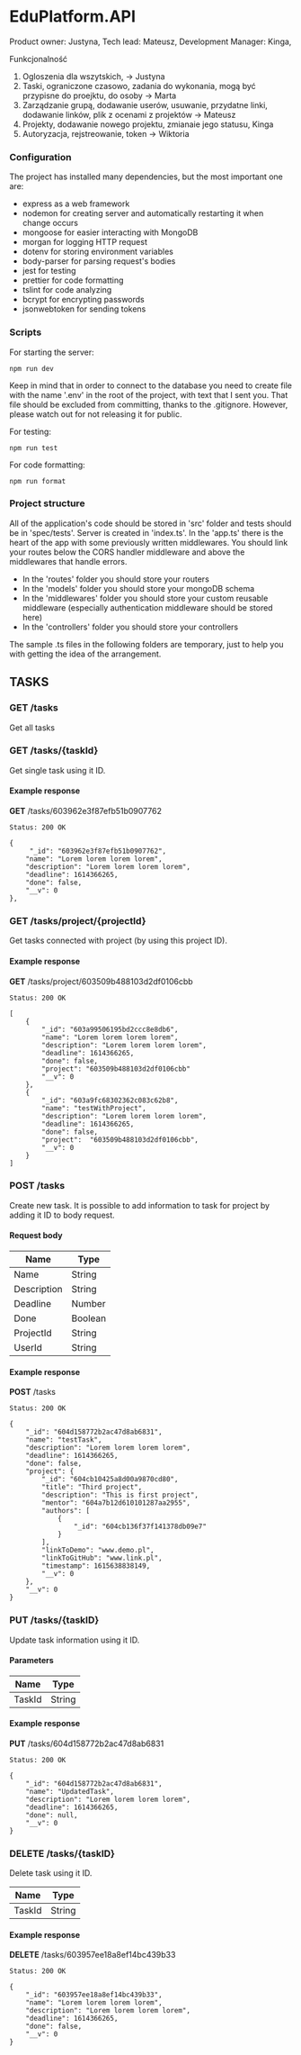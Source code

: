 # EduPlatform.API
Product owner: Justyna,
Tech lead: Mateusz,
Development Manager: Kinga,

Funkcjonalność
1. Ogloszenia dla wszytskich, -> Justyna
2. Taski, ograniczone czasowo, zadania do wykonania, mogą być przypisne do proejktu, do osoby -> Marta
3. Zarządzanie grupą, dodawanie userów, usuwanie, przydatne linki, dodawanie linków, plik z ocenami z projektów -> Mateusz
4. Projekty, dodawanie nowego projektu, zmianaie jego statusu, Kinga
5. Autoryzacja, rejstreowanie, token -> Wiktoria

### Configuration
The project has installed many dependencies, but the most important one are: 

 - express as a web framework
 - nodemon for creating server and automatically restarting it when change occurs
 - mongoose for easier interacting with MongoDB
 - morgan for logging HTTP request
 - dotenv for storing environment variables
 - body-parser for parsing request's bodies
 - jest for testing
 - prettier for code formatting
 - tslint for code analyzing
 - bcrypt for encrypting passwords
 - jsonwebtoken for sending tokens

### Scripts
For starting the server:
```
npm run dev
```
Keep in mind that in order to connect to the database you need to create file with the name '.env' in the root of the project, with text that I sent you. That file should be excluded from committing, thanks to the .gitignore. However, please watch out for not releasing it for public.

For testing:
```
npm run test
```
For code formatting:
```
npm run format
```

### Project structure
All of the application's code should be stored in 'src' folder and tests should be in 'spec/tests'. Server is created in 'index.ts'. In the 'app.ts' there is the heart of the app with some previously written middlewares. You should link your routes below the CORS handler middleware and above the middlewares that handle errors. 
 - In the 'routes' folder you should store your routers
 - In the 'models' folder you should store your mongoDB schema
 - In the 'middlewares' folder you should store your custom reusable middleware (especially authentication middleware should be stored here)
 - In the 'controllers' folder you should store your controllers
 
The sample .ts files in the following folders are temporary, just to help you with getting the idea of the arrangement.


## TASKS

### GET /tasks
Get all tasks

### GET /tasks/{taskId}
Get single task using it ID.

#### Example response
**GET** /tasks/603962e3f87efb51b0907762

```
Status: 200 OK

{
     "_id": "603962e3f87efb51b0907762",
    "name": "Lorem lorem lorem lorem",
    "description": "Lorem lorem lorem lorem",
    "deadline": 1614366265,
    "done": false,
    "__v": 0
},
```

### GET /tasks/project/{projectId}
Get tasks connected with project (by using this project ID).

#### Example response
**GET** /tasks/project/603509b488103d2df0106cbb

```
Status: 200 OK

[
    {
        "_id": "603a99506195bd2ccc8e8db6",
        "name": "Lorem lorem lorem lorem",
        "description": "Lorem lorem lorem lorem",
        "deadline": 1614366265,
        "done": false,
        "project": "603509b488103d2df0106cbb"
        "__v": 0
    },
    {
        "_id": "603a9fc68302362c083c62b8",
        "name": "testWithProject",
        "description": "Lorem lorem lorem lorem",
        "deadline": 1614366265,
        "done": false,
        "project":  "603509b488103d2df0106cbb",
        "__v": 0
    }
]
```

### POST /tasks
Create new task. It is possible to add information to task for project by adding it ID to body request.

#### Request body

| Name           | Type          |
| -------------- | ------------- |
| Name           | String        |
| Description    | String        |
| Deadline       | Number        |
| Done           | Boolean       |
| ProjectId      | String        |
| UserId         | String        |

#### Example response 
**POST** /tasks

```
Status: 200 OK

{
    "_id": "604d158772b2ac47d8ab6831",
    "name": "testTask",
    "description": "Lorem lorem lorem lorem",
    "deadline": 1614366265,
    "done": false,
    "project": {
        "_id": "604cb10425a8d00a9870cd80",
        "title": "Third project",
        "description": "This is first project",
        "mentor": "604a7b12d610101287aa2955",
        "authors": [
            {
                "_id": "604cb136f37f141378db09e7"
            }
        ],
        "linkToDemo": "www.demo.pl",
        "linkToGitHub": "www.link.pl",
        "timestamp": 1615638838149,
        "__v": 0
    },
    "__v": 0
}
```

### PUT /tasks/{taskID}
Update task information using it ID.

#### Parameters

| Name   | Type   |
| ------ | ------ |
| TaskId | String |

#### Example response
**PUT** /tasks/604d158772b2ac47d8ab6831

```
Status: 200 OK

{
    "_id": "604d158772b2ac47d8ab6831",
    "name": "UpdatedTask",
    "description": "Lorem lorem lorem lorem",
    "deadline": 1614366265,
    "done": null,
    "__v": 0
}
```

### DELETE /tasks/{taskID}
Delete task using it ID.

| Name   | Type   |
| ------ | ------ |
| TaskId | String |

#### Example response 
**DELETE** /tasks/603957ee18a8ef14bc439b33

```
Status: 200 OK

{
    "_id": "603957ee18a8ef14bc439b33",
    "name": "Lorem lorem lorem lorem",
    "description": "Lorem lorem lorem lorem",
    "deadline": 1614366265,
    "done": false,
    "__v": 0
}
```